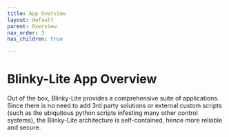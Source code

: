 ```yaml
---
title: App Overview
layout: default
parent: Overview
nav_order: 3
has_children: true

---
```

# Blinky-Lite App Overview
Out of the box, Blinky-Lite provides a comprehensive suite of applications. Since there is no need to add 3rd party solutions or external custom scripts (such as the ubiquitous python scripts infesting many other control systems), the Blinky-Lite architecture is self-contained, hence more reliable and secure.


